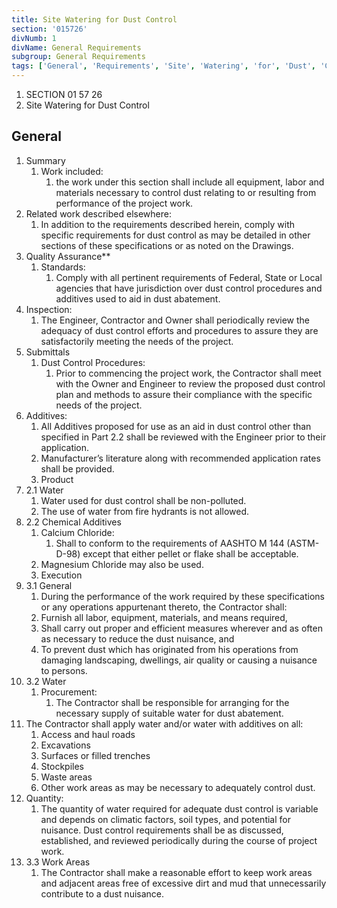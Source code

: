 ```yaml
---
title: Site Watering for Dust Control
section: '015726'
divNumb: 1
divName: General Requirements
subgroup: General Requirements
tags: ['General', 'Requirements', 'Site', 'Watering', 'for', 'Dust', 'Control']
---
```


   1. SECTION 01 57 26 
   1. Site Watering for Dust Control

## General

1. Summary
   1. Work included:
      1. the work under this section shall include all equipment, labor and materials necessary to control dust relating to or resulting from performance of the project work.
2. Related work described elsewhere:
      1. In addition to the requirements described herein, comply with specific requirements for dust control as may be detailed in other sections of these specifications or as noted on the Drawings.
2. Quality Assurance** 
   1. Standards:
      1. Comply with all pertinent requirements of Federal, State or Local agencies that have jurisdiction over dust control procedures and additives used to aid in dust abatement.
2. Inspection:
      1. The Engineer, Contractor and Owner shall periodically review the adequacy of dust control efforts and procedures to assure they are satisfactorily meeting the needs of the project.
3. Submittals
   1. Dust Control Procedures:
      1. Prior to commencing the project work, the Contractor shall meet with the Owner and Engineer to review the proposed dust control plan and methods to assure their compliance with the specific needs of the project.
2. Additives:
      1. All Additives proposed for use as an aid in dust control other than specified in Part 2.2 shall be reviewed with the Engineer prior to their application. 
	1. Manufacturer’s literature along with recommended application rates shall be provided.
   1. Product
1. 2.1 Water
   1. Water used for dust control shall be non-polluted.
	1. The use of water from fire hydrants is not allowed.
1. 2.2 Chemical Additives
   1. Calcium Chloride:
      1. Shall to conform to the requirements of AASHTO M 144 (ASTM-D-98) except that either pellet or flake shall be acceptable. 
	1. Magnesium Chloride may also be used.
   1. Execution
1. 3.1 General
   1. During the performance of the work required by these specifications or any operations appurtenant thereto, the Contractor shall:
	1. Furnish all labor, equipment, materials, and means required, 
	2. Shall carry out proper and efficient measures wherever and as often as necessary to reduce the dust nuisance, and
	3. To prevent dust which has originated from his operations from damaging landscaping, dwellings, air quality or causing a nuisance to persons.
1. 3.2 Water
   1. Procurement:
      1. The Contractor shall be responsible for arranging for the necessary supply of suitable water for dust abatement.
2. The Contractor shall apply water and/or water with additives on all:
	1. Access and haul roads
	2. Excavations 
	3. Surfaces or filled trenches
	4. Stockpiles 
	5. Waste areas
	6. Other work areas as may be necessary to adequately control dust.
3. Quantity:
      1. The quantity of water required for adequate dust control is variable and depends on climatic factors, soil types, and potential for nuisance. Dust control requirements shall be as discussed, established, and reviewed periodically during the course of project work.
1. 3.3 Work Areas
   1. The Contractor shall make a reasonable effort to keep work areas and adjacent areas free of excessive dirt and mud that unnecessarily contribute to a dust nuisance.

